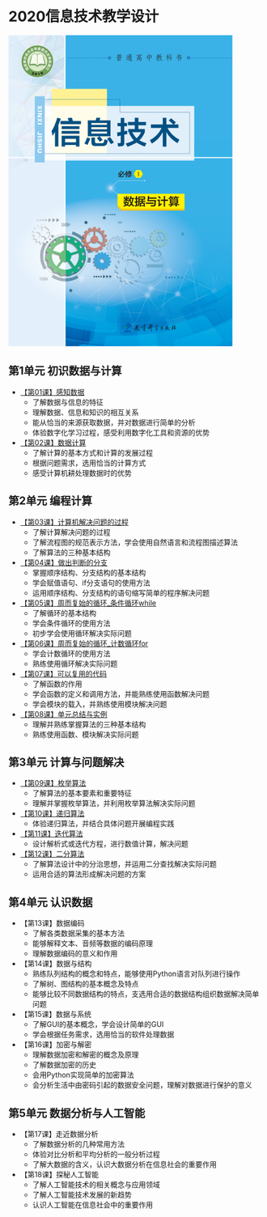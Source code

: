 # 2020信息技术教学设计
![《信息技术必修①数据与计算》(教育科学出版社)](logo.png)

## 第1单元 初识数据与计算
* [【第01课】感知数据](https://github.com/hongm32/2020desig/tree/master/【第01课】感知数据)
    - 了解数据与信息的特征
    - 理解数据、信息和知识的相互关系
    - 能从恰当的来源获取数据，并对数据进行简单的分析
    - 体验数字化学习过程，感受利用数字化工具和资源的优势
* [【第02课】数据计算](https://github.com/hongm32/2020desig/tree/master/【第02课】数据计算)
    - 了解计算的基本方式和计算的发展过程
    - 根据问题需求，选用恰当的计算方式
    - 感受计算机耕处理数据时的优势

## 第2单元 编程计算
* [【第03课】计算机解决问题的过程](https://github.com/hongm32/2020desig/tree/master/【第03课】计算机解决问题的过程)
    - 了解计算解决问题的过程
    - 了解流程图的规范表示方法，学会使用自然语言和流程图描述算法
    - 了解算法的三种基本结构
* [【第04课】做出判断的分支](https://github.com/hongm32/2020desig/tree/master/【第04课】做出判断的分支)
    - 掌握顺序结构、分支结构的基本结构
    - 学会赋值语句、if分支语句的使用方法
    - 运用顺序结构、分支结构的语句缩写简单的程序解决问题
* [【第05课】周而复始的循环_条件循环while](https://github.com/hongm32/2020desig/tree/master/【第05-06课】周而复始的循环)
    - 了解循环的基本结构
    - 学会条件循环的使用方法
    - 初步学会使用循环解决实际问题
* [【第06课】周而复始的循环_计数循环for](https://github.com/hongm32/2020desig/tree/master/【第05-06课】周而复始的循环)
    - 学会计数循环的使用方法
    - 熟练使用循环解决实际问题
* [【第07课】可以复用的代码](https://github.com/hongm32/2020design/tree/master/【第07-08课】可以复用的代码)
    - 了解函数的作用
    - 学会函数的定义和调用方法，并能熟练使用函数解决问题
    - 学会模块的载入，并熟练使用模块解决问题
* [【第08课】单元总结与实例](https://github.com/hongm32/2020design/tree/master/【第07-08课】可以复用的代码)
    - 理解并熟练掌握算法的三种基本结构
    - 熟练使用函数、模块解决实际问题

## 第3单元 计算与问题解决
* [【第09课】枚举算法](https://github.com/hongm32/2020design/tree/master/【第09课】枚举算法)
    - 了解算法的基本要素和重要特征
    - 理解并掌握枚举算法，并利用枚举算法解决实际问题
* [【第10课】递归算法](https://github.com/hongm32/2020design/tree/master/【第10课】递归算法)
    - 体验递归算法，并结合具体问题开展编程实践
* [【第11课】迭代算法](https://github.com/hongm32/2020design/tree/master/【第11课】迭代算法)
    - 设计解析式或迭代方程，进行数值计算，解决问题
* [【第12课】二分算法](https://github.com/hongm32/2020design/tree/master/【第12课】二分算法)
    - 了解算法设计中的分治思想，并运用二分查找解决实际问题
    - 运用合适的算法形成解决问题的方案

## 第4单元 认识数据
* 【第13课】数据编码
    - 了解各类数据采集的基本方法
    - 能够解释文本、音频等数据的编码原理
    - 理解数据编码的意义和作用
* 【第14课】数据与结构
    - 熟练队列结构的概念和特点，能够使用Python语言对队列进行操作
    - 了解树、图结构的基本概念及特点
    - 能够比较不同数据结构的特点，支选用合适的数据结构组织数据解决简单问题
* 【第15课】数据与系统
    - 了解GUI的基本概念，学会设计简单的GUI
    - 学会根据任务需求，选用恰当的软件处理数据
* 【第16课】加密与解密
    - 理解数据加密和解密的概念及原理
    - 了解数据加密的历史
    - 会用Python实现简单的加密算法
    - 会分析生活中由密码引起的数据安全问题，理解对数据进行保护的意义

## 第5单元 数据分析与人工智能
* 【第17课】走近数据分析
    - 了解数据分析的几种常用方法
    - 体验对比分析和平均分析的一般分析过程
    - 了解大数据的含义，认识大数据分析在信息社会的重要作用
* 【第18课】探秘人工智能
    - 了解人工智能技术的相关概念与应用领域
    - 了解人工智能技术发展的新趋势
    - 认识人工智能在信息社会中的重要作用
